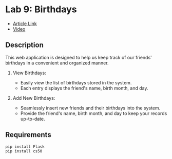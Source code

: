 # Lab 9: Birthdays
* [Article Link](https://cs50.harvard.edu/x/2023/labs/9/)
* [Video](https://youtu.be/HXwvj8x1Fcs)
## Description

This web application is designed to help us keep track of our friends' birthdays in a convenient and organized manner.


1. View Birthdays:

    - Easily view the list of birthdays stored in the system.
    - Each entry displays the friend's name, birth month, and day.
2. Add New Birthdays:

    - Seamlessly insert new friends and their birthdays into the system.
    - Provide the friend's name, birth month, and day to keep your records up-to-date.

## Requirements
~~~bash
pip install Flask
pip install cs50
~~~
